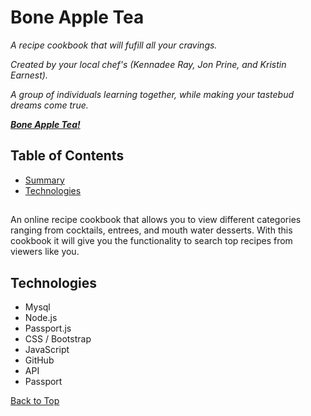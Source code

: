 # Bone Apple Tea

*A recipe cookbook that will fufill all your cravings.*

*Created by your local chef's (Kennadee Ray, Jon Prine, and Kristin Earnest).*

*A group of individuals learning together, while making your tastebud dreams come true.*

***[Bone Apple Tea!](https://github.com/KRAY306090/project-two)***

## Table of Contents
* [Summary](#summary)
* [Technologies](#technologies)

## 


An online recipe cookbook that allows you to view different categories ranging from cocktails, entrees, and mouth water desserts. With this cookbook it will give you the functionality to search top recipes from viewers like you. 


## Technologies

* Mysql
* Node.js
* Passport.js
* CSS / Bootstrap
* JavaScript
* GitHub
* API
* Passport
  
[Back to Top](#recipe)

